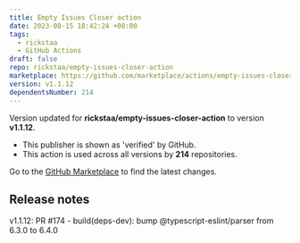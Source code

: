 ```yaml
---
title: Empty Issues Closer action
date: 2023-08-15 18:42:24 +00:00
tags:
  - rickstaa
  - GitHub Actions
draft: false
repo: rickstaa/empty-issues-closer-action
marketplace: https://github.com/marketplace/actions/empty-issues-closer-action
version: v1.1.12
dependentsNumber: 214
---
```



Version updated for **rickstaa/empty-issues-closer-action** to version **v1.1.12**.
- This publisher is shown as 'verified' by GitHub.
- This action is used across all versions by **214** repositories.

Go to the [GitHub Marketplace](https://github.com/marketplace/actions/empty-issues-closer-action) to find the latest changes.

## Release notes

v1.1.12: PR #174 - build(deps-dev): bump @typescript-eslint/parser from 6.3.0 to 6.4.0

